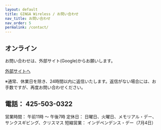 ```yaml
---
layout: default
title: GINGA Wireless / お問い合わせ
nav_title: お問い合わせ
nav_order: 5
permalink: /contact/
---
```


オンライン
----------
お問い合わせは、外部サイト(Google)からお願いします。

<a href="https://docs.google.com/forms/d/1dC6fsDXxYNeQRDl4Sx6ly3f_HwbPVN9egNLDHMPQNXc/viewform" class="btn btn-primary btn-lg">外部サイトへ</a>

※通常、休業日を除き、24時間以内に返信いたします。返信がない場合には、お手数ですが、再度お問い合わせください。

電話： 425-503-0322
-------------------
営業時間： 午前11時 ～ 午後7時
定休日： 日曜日、火曜日、メモリアル・デー、サンクスギビング、クリスマス
短縮営業： インデペンデンス・デー（7月4日）
